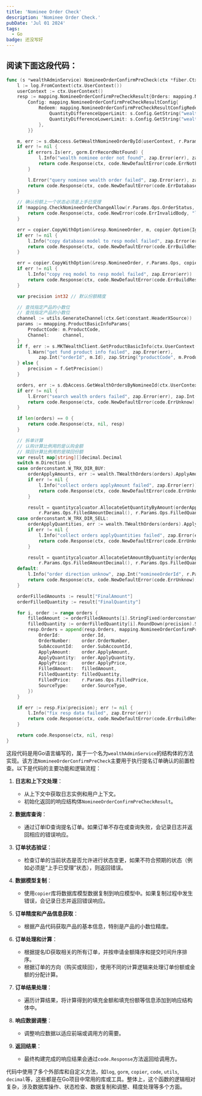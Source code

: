 ```yaml
---
title: 'Nominee Order Check'
description: 'Nominee Order Check.'
pubDate: 'Jul 01 2024'
tags:
  - Go
badge: 还没写好
---
```


## 阅读下面这段代码：

```go
func (s *wealthAdminService) NomineeOrderConfirmPreCheck(ctx *fiber.Ctx, r *mapping.NomineeOrderConfirmPreCheckReqParams) error {
	l := log.FromContext(ctx.UserContext())
	userContext := ctx.UserContext()
	resp := mapping.NomineeOrderConfirmPreCheckResult{Orders: mapping.NomineeOrderConfirmPreCheckResultOrders{},
		Config: mapping.NomineeOrderConfirmPreCheckResultConfig{
			Redeem: mapping.NomineeOrderConfirmPreCheckResultConfigRedeem{
				QuantityDifferenceUpperLimit: s.Config.GetString("wealthAdmin.redeemQuantityDifferenceUpperLimit"),
				QuantityDifferenceLowerLimit: s.Config.GetString("wealthAdmin.redeemQuantityDifferenceLowerLimit"),
			},
		}}

	m, err := s.dbAccess.GetWealthNomineeOrderById(userContext, r.Params.OrderId)
	if err != nil {
		if errors.Is(err, gorm.ErrRecordNotFound) {
			l.Info("wealth nominee order not found", zap.Error(err), zap.Int("nomineeOrderId", r.Params.OrderId))
			return code.Response(ctx, code.NewDefaultError(code.ErrNotFound), nil)
		}

		l.Error("query nominee wealth order failed", zap.Error(err), zap.Int("nomineeOrderId", r.Params.OrderId))
		return code.Response(ctx, code.NewDefaultError(code.ErrDatabase), nil)
	}

	// 确认份额上一个状态必须是上手已受理
	if !mapping.CheckNomineeOrderChangeAllow(r.Params.Ops.OrderStatus, m.OrderStatus) {
		return code.Response(ctx, code.NewError(code.ErrInvalidBody, "last order status must be accept", nil), nil)
	}

	err = copier.CopyWithOption(&resp.NomineeOrder, m, copier.Option{IgnoreEmpty: true})
	if err != nil {
		l.Info("copy database model to resp model failed", zap.Error(err))
		return code.Response(ctx, code.NewDefaultError(code.ErrBuildResp), nil)
	}

	err = copier.CopyWithOption(&resp.NomineeOrder, r.Params.Ops, copier.Option{IgnoreEmpty: true})
	if err != nil {
		l.Info("copy req model to resp model failed", zap.Error(err))
		return code.Response(ctx, code.NewDefaultError(code.ErrBuildResp), nil)
	}

	var precision int32 // 默认份额精度

	// 查找指定产品的小数位
	// 查找指定产品的小数位
	channel := utils.GenerateChannel(ctx.Get(constant.HeaderXSource))
	params := mmapping.ProductBasicInfoParams{
		ProductCode: m.ProductCode,
		Channel:     channel,
	}
	if f, err := s.MKTWealthClient.GetProductBasicInfo(ctx.UserContext(), params); err != nil {
		l.Warn("get fund product info failed", zap.Error(err),
			zap.Int("orderId", m.Id), zap.String("productCode", m.ProductCode))
	} else {
		precision = f.GetPrecision()
	}

	orders, err := s.dbAccess.GetWealthOrdersByNomineeId(ctx.UserContext(), nil, m.Id, "applyAmount desc, submitTime asc") // 按照创建时间倒序
	if err != nil {
		l.Error("search wealth orders failed", zap.Error(err), zap.Int("nomineeOrderId", r.Params.OrderId))
		return code.Response(ctx, code.NewDefaultError(code.ErrUnknow), nil)
	}

	if len(orders) == 0 {
		return code.Response(ctx, nil, resp)
	}

	// 拆单计算
	// 认购计算比例用的是认购金额
	// 赎回计算比例用的是赎回份额
	var result map[string][]decimal.Decimal
	switch m.Direction {
	case orderconstant.W_TRX_DIR_BUY:
		orderApplyAmounts, err := wealth.TWealthOrders(orders).ApplyAmounts()
		if err != nil {
			l.Info("collect orders applyAmount failed", zap.Error(err))
			return code.Response(ctx, code.NewDefaultError(code.ErrUnknow), nil)
		}

		result = quantitycalcuator.AllocateGetQuantityByAmount(orderApplyAmounts,
			r.Params.Ops.FilledAmountDecimal(), r.Params.Ops.FilledQuantityDecimal(), precision, orderconstant.DefaultCashPrecision)
	case orderconstant.W_TRX_DIR_SELL:
		orderApplyQuantities, err := wealth.TWealthOrders(orders).ApplyQuantities()
		if err != nil {
			l.Info("collect orders applyQuantities failed", zap.Error(err))
			return code.Response(ctx, code.NewDefaultError(code.ErrUnknow), nil)
		}

		result = quantitycalcuator.AllocateGetAmountByQuantity(orderApplyQuantities,
			r.Params.Ops.FilledAmountDecimal(), r.Params.Ops.FilledQuantityDecimal(), precision, orderconstant.DefaultCashPrecision)
	default:
		l.Info("order direction unknow", zap.Int("nomineeOrderId", r.Params.OrderId), zap.Int("direction", m.Direction))
		return code.Response(ctx, code.NewDefaultError(code.ErrUnknow), nil)
	}

	orderFilledAmounts := result["FinalAmount"]
	orderFilledQuantity := result["FinalQuantity"]

	for i, order := range orders {
		filledAmount := orderFilledAmounts[i].StringFixed(orderconstant.DefaultCashPrecision)
		filledQuantity := orderFilledQuantity[i].RoundDown(precision).StringFixed(precision)
		resp.Orders = append(resp.Orders, mapping.NomineeOrderConfirmPreCheckResultOrder{
			OrderId:        order.Id,
			OrderNumber:    order.OrderNumber,
			SubAccountId:   order.SubAccountId,
			ApplyAmount:    order.ApplyAmount,
			ApplyQuantity:  order.ApplyQuantity,
			ApplyPrice:     order.ApplyPrice,
			FilledAmount:   filledAmount,
			FilledQuantity: filledQuantity,
			FilledPrice:    r.Params.Ops.FilledPrice,
			SourceType:     order.SourceType,
		})
	}

	if err := resp.Fix(precision); err != nil {
		l.Info("fix resp data failed", zap.Error(err))
		return code.Response(ctx, code.NewDefaultError(code.ErrBuildResp), nil)
	}

	return code.Response(ctx, nil, resp)
}
```

这段代码是用Go语言编写的，属于一个名为`wealthAdminService`的结构体的方法实现。该方法`NomineeOrderConfirmPreCheck`主要用于执行提名订单确认的前置检查。以下是代码的主要功能和逻辑流程：

1. **日志和上下文处理**：
   - 从上下文中获取日志实例和用户上下文。
   - 初始化返回的响应结构体`NomineeOrderConfirmPreCheckResult`。

2. **数据库查询**：
   - 通过订单ID查询提名订单。如果订单不存在或查询失败，会记录日志并返回相应的错误响应。

3. **订单状态验证**：
   - 检查订单的当前状态是否允许进行状态变更，如果不符合预期的状态（例如必须是“上手已受理”状态），则返回错误。

4. **数据模型复制**：
   - 使用`copier`库将数据库模型数据复制到响应模型中。如果复制过程中发生错误，会记录日志并返回错误响应。

5. **订单精度和产品信息获取**：
   - 根据产品代码获取产品的基本信息，特别是产品的小数位精度。

6. **订单处理和计算**：
   - 根据提名ID获取相关的所有订单，并按申请金额降序和提交时间升序排序。
   - 根据订单的方向（购买或赎回），使用不同的计算逻辑来处理订单份额或金额的分配计算。

7. **订单结果处理**：
   - 遍历计算结果，将计算得到的填充金额和填充份额等信息添加到响应结构体中。

8. **响应数据调整**：
   - 调整响应数据以适应前端或调用方的需要。

9. **返回结果**：
   - 最终构建完成的响应结果会通过`code.Response`方法返回给调用方。

代码中使用了多个外部库和自定义方法，如`log`, `gorm`, `copier`, `code`, `utils`, `decimal`等，这些都是在Go项目中常用的库或工具。整体上，这个函数的逻辑相对复杂，涉及数据库操作、状态检查、数据复制和调整、精度处理等多个方面。
